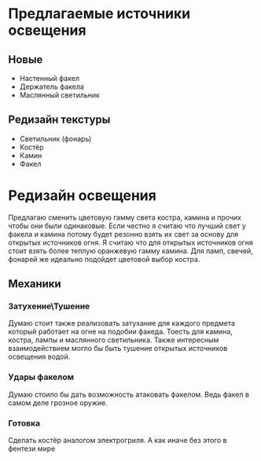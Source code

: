 # Предлагаемые источники освещения
## Новые
- Настенный факел
- Держатель факела
- Маслянный светильник
## Редизайн текстуры
- Светильник (фонарь)
- Костёр
- Камин
- Факел

# Редизайн освещения

Предлагаю сменить цветовую гамму света костра, камина и прочих чтобы они были одинаковые.
Если честно я считаю что лучший свет у факела и камина потому будет резонно взять их свет за основу для открытых источников огня. 
Я считаю что для открытых источников огня стоит взять более теплую оранжевую гамму камина.
Для ламп, свечей, фонарей же идеально подойдет цветовой выбор костра.

## Механики

### Затухение\Тушение
Думаю стоит также реализовать затухание для каждого предмета который работает на огне на подобии факеда. Тоесть для камина, костра, лампы и маслянного светильника. 
Также интересным взаимодействием могло бы быть тушение открытых источников освещения водой.

### Удары факелом
Думаю стоило бы дать возможность атаковать факелом. Ведь факел в самом деле грозное оружие.

### Готовка
Сделать костёр аналогом электрогриля. А как иначе без этого в фентези мире

